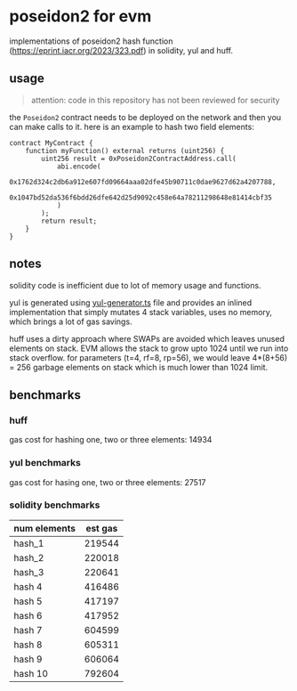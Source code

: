 # poseidon2 for evm

implementations of poseidon2 hash function (https://eprint.iacr.org/2023/323.pdf) in solidity, yul and huff.

## usage

> attention: code in this repository has not been reviewed for security

the `Poseidon2` contract needs to be deployed on the network and then you can make calls to it. here is an example to hash two field elements:

```solidity
contract MyContract {
    function myFunction() external returns (uint256) {
        uint256 result = 0xPoseidon2ContractAddress.call(
            abi.encode(
                0x1762d324c2db6a912e607fd09664aaa02dfe45b90711c0dae9627d62a4207788,
                0x1047bd52da536f6bdd26dfe642d25d9092c458e64a78211298648e81414cbf35
            )
        );
        return result;
    }
}
```

## notes

solidity code is inefficient due to lot of memory usage and functions.

yul is generated using [yul-generator.ts](./yul-generator.ts) file and provides an inlined implementation that simply mutates 4 stack variables, uses no memory, which brings a lot of gas savings.

huff uses a dirty approach where SWAPs are avoided which leaves unused elements on stack. EVM allows the stack to grow upto 1024 until we run into stack overflow. for parameters (t=4, rf=8, rp=56), we would leave 4*(8+56) = 256 garbage elements on stack which is much lower than 1024 limit.

## benchmarks

### huff

gas cost for hashing one, two or three elements: 14934

### yul benchmarks

gas cost for hasing one, two or three elements: 27517

### solidity benchmarks

| num elements | est gas   |
|--------------|-----------|
| hash_1       | 219544    |
| hash_2       | 220018    |
| hash_3       | 220641    |
| hash 4       | 416486    |
| hash 5       | 417197    |
| hash 6       | 417952    |
| hash 7       | 604599    |
| hash 8       | 605311    |
| hash 9       | 606064    |
| hash 10      | 792604    |